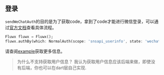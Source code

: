 ## 登录

`sendWeChatAuth`的目的是为了获取code，拿到了code才能进行微信登录，可以通过[官方文档](https://developers.weixin.qq.com/doc/oplatform/Mobile_App/WeChat_Login/Development_Guide.html#:~:text=%E5%BD%93%E5%89%8D%E5%9B%BD%E5%AE%B6%E4%BF%A1%E6%81%AF-,%E7%AC%AC%E4%BA%8C%E6%AD%A5,-%EF%BC%9A%E9%80%9A%E8%BF%87%20code%20%E8%8E%B7%E5%8F%96)查看具体流程。

```dart
Fluwx fluwx = Fluwx();
fluwx.authBy(which: NormalAuth(scope: 'snsapi_userinfo', state: 'wechat_sdk_demo_test'));
```
请查阅[example](https://github.com/OpenFlutter/fluwx/blob/9258ac96df2ca5316c06dc3be078a1b123b47bdd/example/lib/pages/send_auth_page.dart#L18-L19)获取更多信息。

> 为什么不支持获取用户信息？ 我认为获取用户信息应该后端来做，即使没有后端，你也可以在dart层自己实现.

